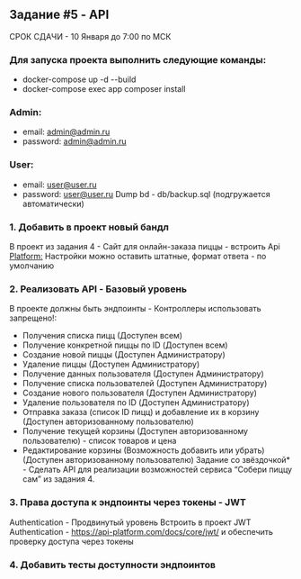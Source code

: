 ## Задание #5 - API
СРОК СДАЧИ - 10 Января до 7:00 по МСК
### Для запуска проекта выполнить следующие команды:

* docker-compose up -d --build
* docker-compose exec app composer install
### Admin:
* email: admin@admin.ru
* password: admin@admin.ru
### User:
* email: user@user.ru
* password: user@user.ru
Dump bd - db/backup.sql (подгружается автоматически)

### 1. Добавить в проект новый бандл
В проект из задания 4 - Сайт для онлайн-заказа пиццы - встроить Api
[Platform:](https://api-platform.com/) 
Настройки можно оставить штатные, формат ответа - по умолчанию
### 2. Реализовать API - Базовый уровень
В проекте должны быть эндпоинты - Контроллеры использовать
запрещено!:
* Получения списка пицц (Доступен всем)
* Получение конкретной пиццы по ID (Доступен всем)
* Создание новой пиццы (Доступен Администратору)
* Удаление пиццы (Доступен Администратору)
* Получение данных пользователя (Доступен Администратору)
* Получение списка пользователей (Доступен Администратору)
* Создание нового пользователя (Доступен Администратору)
* Удаление пользователя по ID (Доступен Администратору)
* Отправка заказа (список ID пицц) и добавление их в корзину
(Доступен авторизованному пользователю)
* Получение текущей корзины (Доступен авторизованному
пользователю) - список товаров и цена
* Редактирование корзины (Возможность добавить или убрать)
(Доступен авторизованному пользователю)
Задание со звёздочкой* - Сделать API для реализации возможностей
сервиса “Собери пиццу сам” из задания 4.
### 3. Права доступа к эндпоинты через токены - JWT
Authentication - Продвинутый уровень
Встроить в проект JWT Authentication -
https://api-platform.com/docs/core/jwt/ и обеспечить проверку доступа через
токены
### 4. Добавить тесты доступности эндпоинтов
